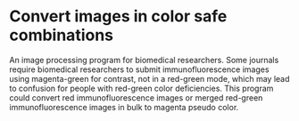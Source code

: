 # Convert images in color safe combinations
An image processing program for biomedical researchers. 
Some journals require biomedical researchers to submit immunofluorescence images using magenta-green for contrast, not in a red-green mode, which may lead to confusion for people with red-green color deficiencies. 
This program could convert red immunofluorescence images or merged red-green immunofluorescence images in bulk to magenta pseudo color. 
